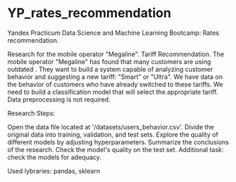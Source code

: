 # YP_rates_recommendation
Yandex Practicum Data Science and Machine Learning Bootcamp: Rates recommendation.

Research for the mobile operator "Megaline". Tariff Recommendation.
The mobile operator "Megaline" has found that many customers are using outdated . They want to build a system capable of analyzing customer behavior and suggesting a new tariff: "Smart" or "Ultra". We have data on the behavior of customers who have already switched to these tariffs. We need to build a classification model that will select the appropriate tariff. Data preprocessing is not required.

Research Steps:

Open the data file located at '/datasets/users_behavior.csv'.
Divide the original data into training, validation, and test sets.
Explore the quality of different models by adjusting hyperparameters.
Summarize the conclusions of the research.
Check the model's quality on the test set.
Additional task: check the models for adequacy.

Used lybraries:
pandas, sklearn
